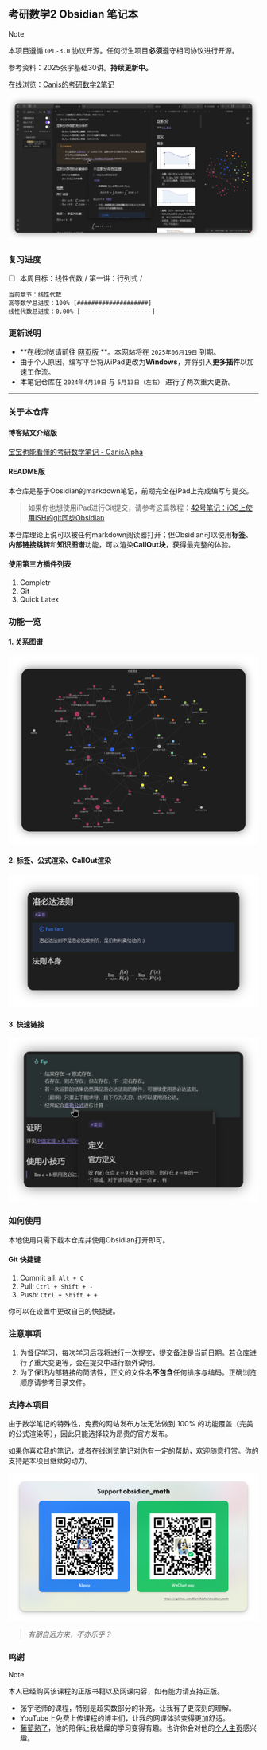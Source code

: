## 考研数学2 Obsidian 笔记本

> [!NOTE]
> 本项目遵循 `GPL-3.0` 协议开源。任何衍生项目**必须**遵守相同协议进行开源。

参考资料：2025张宇基础30讲。**持续更新中。**

在线浏览：[Canis的考研数学2笔记](https://publish.obsidian.md/gee-math-2)

![overall](assets/readme/overall.png)

### 复习进度

- [ ] 本周目标：线性代数 / 第一讲：行列式 / 

```
当前章节：线性代数
高等数学总进度：100% [####################]
线性代数总进度：0.00% [--------------------]
```

### 更新说明

- **在线浏览请前往 [网页版](https://publish.obsidian.md/gee-math-2) **。本网站将在 `2025年06月19日` 到期。
- 由于个人原因，编写平台将从iPad更改为**Windows**，并将引入**更多插件**以加速工作流。
- 本笔记仓库在 `2024年4月10日` 与 `5月13日（左右）` 进行了两次重大更新。

---

### 关于本仓库

#### 博客贴文介绍版

[宝宝也能看懂的考研数学笔记 - CanisAlpha](https://blandalpha.github.io/posts/math4baby_project/)

#### README版

本仓库是基于Obsidian的markdown笔记，前期完全在iPad上完成编写与提交。

> 如果你也想使用iPad进行Git提交，请参考这篇教程：[42号笔记：iOS上使用iSH的git同步Obsidian](https://zhuanlan.zhihu.com/p/565028534)

本仓库理论上说可以被任何markdown阅读器打开；但Obsidian可以使用**标签**、**内部链接跳转**和**知识图谱**功能，可以渲染**CallOut块**，获得最完整的体验。

#### 使用第三方插件列表

1. Completr
2. Git
3. Quick Latex

### 功能一览

#### 1. 关系图谱

![graph](assets/readme/graph.png)

#### 2. 标签、公式渲染、CallOut渲染

![other](assets/readme/feature.png)

#### 3. 快速链接

![quicklink](assets/readme/feature_link.png)

### 如何使用

本地使用只需下载本仓库并使用Obsidian打开即可。

#### Git 快捷键

1. Commit all: `Alt + C`
2. Pull: `Ctrl + Shift + -`
3. Push: `Ctrl + Shift + +`

你可以在设置中更改自己的快捷键。

### 注意事项

1. 为督促学习，每次学习后我将进行一次提交，提交备注是当前日期。若仓库进行了重大变更等，会在提交中进行额外说明。
2. 为了保证内部链接的简洁性，正文的文件名**不包含**任何排序与编码。正确浏览顺序请参考目录文件。

### 支持本项目

由于数学笔记的特殊性，免费的网站发布方法无法做到 100% 的功能覆盖（完美的公式渲染等），因此只能选择较为昂贵的官方发布。

如果你喜欢我的笔记，或者在线浏览笔记对你有一定的帮助，欢迎随意打赏。你的支持是本项目继续的动力。

![Support QRCode](/assets/readme/Support.png)
   
> *有朋自远方来，不亦乐乎？*

### 鸣谢

> [!NOTE] 
> 本人已经购买该课程的正版书籍以及网课内容，如有能力请支持正版。

- 张宇老师的课程，特别是超实数部分的补充，让我有了更深刻的理解。
- YouTube上免费上传课程的博主们，让我的网课体验变得更加舒适。
- [葡萄熟了](https://github.com/SuperGrapee)，他的陪伴让我枯燥的学习变得有趣。也许你会对他的[个人主页](https://supergrapee.github.io/)感兴趣。